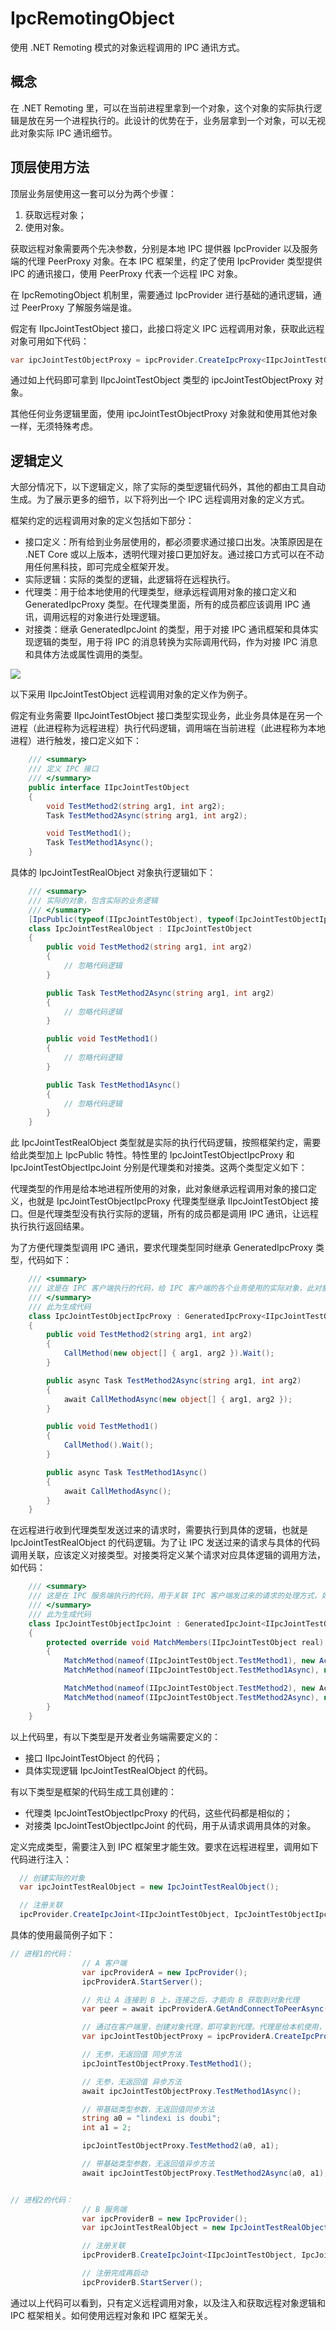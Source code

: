 # IpcRemotingObject

使用 .NET Remoting 模式的对象远程调用的 IPC 通讯方式。

## 概念

在 .NET Remoting 里，可以在当前进程里拿到一个对象，这个对象的实际执行逻辑是放在另一个进程执行的。此设计的优势在于，业务层拿到一个对象，可以无视此对象实际 IPC 通讯细节。

## 顶层使用方法

顶层业务层使用这一套可以分为两个步骤：

1. 获取远程对象；
2. 使用对象。

获取远程对象需要两个先决参数，分别是本地 IPC 提供器 IpcProvider 以及服务端的代理 PeerProxy 对象。在本 IPC 框架里，约定了使用 IpcProvider 类型提供 IPC 的通讯接口，使用 PeerProxy 代表一个远程 IPC 对象。

在 IpcRemotingObject 机制里，需要通过 IpcProvider 进行基础的通讯逻辑，通过 PeerProxy 了解服务端是谁。

假定有 IIpcJointTestObject 接口，此接口将定义 IPC 远程调用对象，获取此远程对象可用如下代码：

```csharp
var ipcJointTestObjectProxy = ipcProvider.CreateIpcProxy<IIpcJointTestObject, IpcJointTestObjectIpcProxy>(peerProxy);
```

通过如上代码即可拿到 IIpcJointTestObject 类型的 ipcJointTestObjectProxy 对象。

其他任何业务逻辑里面，使用 ipcJointTestObjectProxy 对象就和使用其他对象一样，无须特殊考虑。

## 逻辑定义

大部分情况下，以下逻辑定义，除了实际的类型逻辑代码外，其他的都由工具自动生成。为了展示更多的细节，以下将列出一个 IPC 远程调用对象的定义方式。

框架约定的远程调用对象的定义包括如下部分：

- 接口定义：所有给到业务层使用的，都必须要求通过接口出发。决策原因是在 .NET Core 或以上版本，透明代理对接口更加好友。通过接口方式可以在不动用任何黑科技，即可完成全框架开发。
- 实际逻辑：实际的类型的逻辑，此逻辑将在远程执行。
- 代理类：用于给本地使用的代理类型，继承远程调用对象的接口定义和 GeneratedIpcProxy 类型。在代理类里面，所有的成员都应该调用 IPC 通讯，调用远程的对象进行处理逻辑。
- 对接类：继承 GeneratedIpcJoint 的类型，用于对接 IPC 通讯框架和具体实现逻辑的类型，用于将 IPC 的消息转换为实际调用代码，作为对接 IPC 消息和具体方法或属性调用的类型。

![](image/IpcRemotingObject/IpcRemotingObject0.png)

以下采用 IIpcJointTestObject 远程调用对象的定义作为例子。

假定有业务需要 IIpcJointTestObject 接口类型实现业务，此业务具体是在另一个进程（此进程称为远程进程）执行代码逻辑，调用端在当前进程（此进程称为本地进程）进行触发，接口定义如下：

```csharp
    /// <summary>
    /// 定义 IPC 接口
    /// </summary>
    public interface IIpcJointTestObject
    {
        void TestMethod2(string arg1, int arg2);
        Task TestMethod2Async(string arg1, int arg2);

        void TestMethod1();
        Task TestMethod1Async();
    }
```

具体的 IpcJointTestRealObject 对象执行逻辑如下：

```csharp
    /// <summary>
    /// 实际的对象，包含实际的业务逻辑
    /// </summary>
    [IpcPublic(typeof(IIpcJointTestObject), typeof(IpcJointTestObjectIpcProxy), typeof(IpcJointTestObjectIpcJoint))]
    class IpcJointTestRealObject : IIpcJointTestObject
    {
        public void TestMethod2(string arg1, int arg2)
        {
        	// 忽略代码逻辑
        }

        public Task TestMethod2Async(string arg1, int arg2)
        {
            // 忽略代码逻辑
        }

        public void TestMethod1()
        {
            // 忽略代码逻辑
        }

        public Task TestMethod1Async()
        {
            // 忽略代码逻辑
        }
    }
```

此 IpcJointTestRealObject 类型就是实际的执行代码逻辑，按照框架约定，需要给此类型加上 IpcPublic 特性。特性里的 IpcJointTestObjectIpcProxy 和 IpcJointTestObjectIpcJoint 分别是代理类和对接类。这两个类型定义如下：

代理类型的作用是给本地进程所使用的对象，此对象继承远程调用对象的接口定义，也就是 IpcJointTestObjectIpcProxy 代理类型继承 IIpcJointTestObject 接口。但是代理类型没有执行实际的逻辑，所有的成员都是调用 IPC 通讯，让远程执行执行返回结果。

为了方便代理类型调用 IPC 通讯，要求代理类型同时继承 GeneratedIpcProxy 类型，代码如下：

```csharp
    /// <summary>
    /// 这是在 IPC 客户端执行的代码，给 IPC 客户端的各个业务使用的实际对象，此对象里面的所有方法都是调用 IPC 发送请求到 IPC 服务端执行
    /// </summary>
    /// 此为生成代码
    class IpcJointTestObjectIpcProxy : GeneratedIpcProxy<IIpcJointTestObject>, IIpcJointTestObject
    {
        public void TestMethod2(string arg1, int arg2)
        {
            CallMethod(new object[] { arg1, arg2 }).Wait();
        }

        public async Task TestMethod2Async(string arg1, int arg2)
        {
            await CallMethodAsync(new object[] { arg1, arg2 });
        }

        public void TestMethod1()
        {
            CallMethod().Wait();
        }

        public async Task TestMethod1Async()
        {
            await CallMethodAsync();
        }
    }
```

在远程进行收到代理类型发送过来的请求时，需要执行到具体的逻辑，也就是 IpcJointTestRealObject 的代码逻辑。为了让 IPC 发送过来的请求与具体的代码调用关联，应该定义对接类型。对接类将定义某个请求对应具体逻辑的调用方法，如代码：

```csharp
    /// <summary>
    /// 这是在 IPC 服务端执行的代码，用于关联 IPC 客户端发过来的请求的处理方式，如何对应到实际的对象
    /// </summary>
    /// 此为生成代码
    class IpcJointTestObjectIpcJoint : GeneratedIpcJoint<IIpcJointTestObject>
    {
        protected override void MatchMembers(IIpcJointTestObject real)
        {
            MatchMethod(nameof(IIpcJointTestObject.TestMethod1), new Action(() => real.TestMethod1()));
            MatchMethod(nameof(IIpcJointTestObject.TestMethod1Async), new Func<Task>(() => real.TestMethod1Async()));

            MatchMethod(nameof(IIpcJointTestObject.TestMethod2), new Action<string, int>((a0, a1) => real.TestMethod2(a0, a1)));
            MatchMethod(nameof(IIpcJointTestObject.TestMethod2Async), new Func<string, int, Task>((a0, a1) => real.TestMethod2Async(a0, a1)));
        }
    }
```

以上代码里，有以下类型是开发者业务端需要定义的：

- 接口 IIpcJointTestObject 的代码；
- 具体实现逻辑 IpcJointTestRealObject 的代码。

有以下类型是框架的代码生成工具创建的：

- 代理类 IpcJointTestObjectIpcProxy 的代码，这些代码都是相似的；
- 对接类 IpcJointTestObjectIpcJoint 的代码，用于从请求调用具体的对象。

定义完成类型，需要注入到 IPC 框架里才能生效。要求在远程进程里，调用如下代码进行注入：

```csharp
  // 创建实际的对象
  var ipcJointTestRealObject = new IpcJointTestRealObject();

  // 注册关联
  ipcProvider.CreateIpcJoint<IIpcJointTestObject, IpcJointTestObjectIpcJoint>(ipcJointTestRealObject);
```

具体的使用最简例子如下：

```csharp
// 进程1的代码： 
                // A 客户端
                var ipcProviderA = new IpcProvider();
                ipcProviderA.StartServer();

                // 先让 A 连接到 B 上，连接之后，才能向 B 获取到对象代理
                var peer = await ipcProviderA.GetAndConnectToPeerAsync(ipcProviderB.IpcContext.PipeName);

                // 通过在客户端里，创建对象代理，即可拿到代理。代理是给本机使用，但实际执行逻辑，是发送远程调用
                var ipcJointTestObjectProxy = ipcProviderA.CreateIpcProxy<IIpcJointTestObject, IpcJointTestObjectIpcProxy>(peer);

                // 无参，无返回值 同步方法
                ipcJointTestObjectProxy.TestMethod1();

                // 无参，无返回值 异步方法
                await ipcJointTestObjectProxy.TestMethod1Async();

                // 带基础类型参数，无返回值同步方法
                string a0 = "lindexi is doubi";
                int a1 = 2;

                ipcJointTestObjectProxy.TestMethod2(a0, a1);

                // 带基础类型参数，无返回值异步方法
                await ipcJointTestObjectProxy.TestMethod2Async(a0, a1);


// 进程2的代码：
                // B 服务端
                var ipcProviderB = new IpcProvider();
                var ipcJointTestRealObject = new IpcJointTestRealObject();

                // 注册关联
                ipcProviderB.CreateIpcJoint<IIpcJointTestObject, IpcJointTestObjectIpcJoint>(ipcJointTestRealObject);

                // 注册完成再启动
                ipcProviderB.StartServer();
```

通过以上代码可以看到，只有定义远程调用对象，以及注入和获取远程对象逻辑和 IPC 框架相关。如何使用远程对象和 IPC 框架无关。